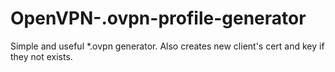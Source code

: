 # OpenVPN-.ovpn-profile-generator
Simple and useful *.ovpn generator. Also creates new client's cert and key if they not exists.
